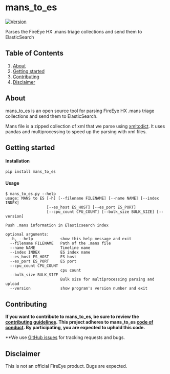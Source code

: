 # mans_to_es
[![Version](https://img.shields.io/pypi/v/mans_to_es.svg)](https://pypi.python.org/pypi/mans_to_es)


Parses the FireEye HX .mans triage collections and send them to ElasticSearch

## Table of Contents
1. [About](#about)
2. [Getting started](#getting-started)
3. [Contributing](#contributing)
4. [Disclaimer](#disclaimer)


## About 
mans_to_es is an open source tool for parsing FireEye HX .mans triage collections and send them to ElasticSearch.

Mans file is a zipped collection of xml that we parse using [xmltodict](https://github.com/martinblech/xmltodict).
It uses pandas and multiprocessing to speed up the parsing with xml files.

## Getting started
#### Installation
```
pip install mans_to_es
```

#### Usage

```
$ mans_to_es.py --help
usage: MANS to ES [-h] [--filename FILENAME] [--name NAME] [--index INDEX]
                  [--es_host ES_HOST] [--es_port ES_PORT]
                  [--cpu_count CPU_COUNT] [--bulk_size BULK_SIZE] [--version]

Push .mans information in Elasticsearch index

optional arguments:
  -h, --help            show this help message and exit
  --filename FILENAME   Path of the .mans file
  --name NAME           Timeline name
  --index INDEX         ES index name
  --es_host ES_HOST     ES host
  --es_port ES_PORT     ES port
  --cpu_count CPU_COUNT
                        cpu count
  --bulk_size BULK_SIZE
                        Bulk size for multiprocessing parsing and upload
  --version             show program's version number and exit

```

## Contributing

**If you want to contribute to mans_to_es, be sure to review the [contributing guidelines](CONTRIBUTING.md). This project adheres to mans_to_es
[code of conduct](CODE_OF_CONDUCT.md). By participating, you are expected to
uphold this code.**

**We use [GitHub issues](https://github.com/LDO-CERT/mans_to_es/issues) for
tracking requests and bugs.

## Disclaimer
This is not an official FireEye product. Bugs are expected. 
